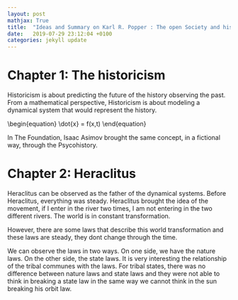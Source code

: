 ```yaml
---
layout: post
mathjax: True
title:  "Ideas and Summary on Karl R. Popper : The open Society and his enemies. "
date:   2019-07-29 23:12:04 +0100
categories: jekyll update
---
```

# Chapter 1: The historicism

Historicism is about predicting the future of the history observing the past. From a mathematical perspective, Historicism is about modeling a dynamical system that would represent the history.

\begin{equation}
    \dot{x} = f(x,t)
\end{equation}


In The Foundation, Isaac Asimov brought the same concept, in a fictional way, through the Psycohistory.


# Chapter 2: Heraclitus

Heraclitus can be observed as the father of the dynamical systems. Before Heraclitus, everything was steady. Heraclitus brought the idea of the movement, if I enter in the river two times, I am not entering in the two different rivers. The world is in constant transformation.

However, there are some laws that describe this world transformation and these laws are steady, they dont change through the time.

We can observe the laws in two ways. On one side, we have the nature laws. On the other side, the state laws. It is very interesting the relationship of the tribal communes with the laws. For tribal states, there was no difference between nature laws and state laws and they were not able to think in breaking a state law in the same way we cannot think in the sun breaking his orbit law. 
